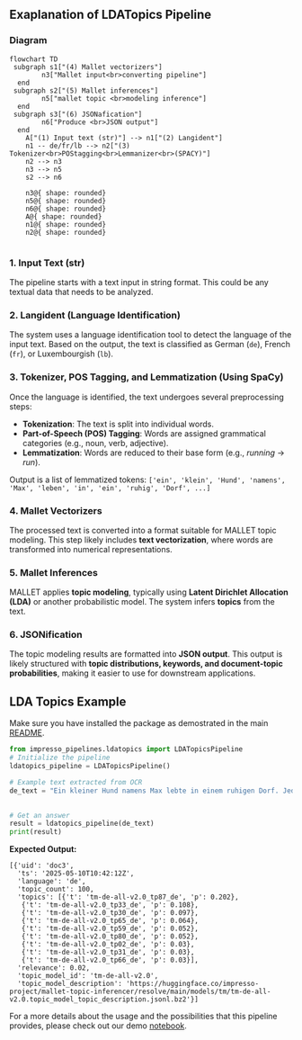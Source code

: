 ## Exaplanation of LDATopics Pipeline

### Diagram
```mermaid
flowchart TD
 subgraph s1["(4) Mallet vectorizers"]
        n3["Mallet input<br>converting pipeline"]
  end
 subgraph s2["(5) Mallet inferences"]
        n5["mallet topic <br>modeling inference"]
  end
 subgraph s3["(6) JSONafication"]
        n6["Produce <br>JSON output"]
  end
    A["(1) Input text (str)"] --> n1["(2) Langident"]
    n1 -- de/fr/lb --> n2["(3) Tokenizer<br>POStagging<br>Lemmanizer<br>(SPACY)"]
    n2 --> n3
    n3 --> n5
    s2 --> n6

    n3@{ shape: rounded}
    n5@{ shape: rounded}
    n6@{ shape: rounded}
    A@{ shape: rounded}
    n1@{ shape: rounded}
    n2@{ shape: rounded}


```
### 1. Input Text (str)
The pipeline starts with a text input in string format. This could be any textual data that needs to be analyzed.

### 2. Langident (Language Identification)
The system uses a language identification tool to detect the language of the input text. Based on the output, the text is classified as German (`de`), French (`fr`), or Luxembourgish (`lb`).

### 3. Tokenizer, POS Tagging, and Lemmatization (Using SpaCy)
Once the language is identified, the text undergoes several preprocessing steps:
- **Tokenization**: The text is split into individual words.
- **Part-of-Speech (POS) Tagging**: Words are assigned grammatical categories (e.g., noun, verb, adjective).
- **Lemmatization**: Words are reduced to their base form (e.g., *running* → *run*).

Output is a list of lemmatized tokens: `['ein', 'klein', 'Hund', 'namens', 'Max', 'leben', 'in', 'ein', 'ruhig', 'Dorf', ...]`

### 4. Mallet Vectorizers
The processed text is converted into a format suitable for MALLET topic modeling. This step likely includes **text vectorization**, where words are transformed into numerical representations.

### 5. Mallet Inferences
MALLET applies **topic modeling**, typically using **Latent Dirichlet Allocation (LDA)** or another probabilistic model. The system infers **topics** from the text.

### 6. JSONification
The topic modeling results are formatted into **JSON output**. This output is likely structured with **topic distributions, keywords, and document-topic probabilities**, making it easier to use for downstream applications.


## LDA Topics Example
Make sure you have installed the package as demostrated in the main [README](README.md). 

```python
from impresso_pipelines.ldatopics import LDATopicsPipeline
# Initialize the pipeline
ldatopics_pipeline = LDATopicsPipeline()

# Example text extracted from OCR
de_text = "Ein kleiner Hund namens Max lebte in einem ruhigen Dorf. Jeden Tag rannte er durch die Straßen und spielte mit den Kindern. Eines Tages fand er einen geheimen Garten, den niemand kannte. Max entschied sich, den Garten zu erkunden und entdeckte viele schöne Blumen und Tiere. Von diesem Tag an besuchte er den Garten jeden Nachmittag."
     

# Get an answer
result = ldatopics_pipeline(de_text)
print(result)
```
**Expected Output:**
```
[{'uid': 'doc3',
  'ts': '2025-05-10T10:42:12Z',
  'language': 'de',
  'topic_count': 100,
  'topics': [{'t': 'tm-de-all-v2.0_tp87_de', 'p': 0.202},
   {'t': 'tm-de-all-v2.0_tp33_de', 'p': 0.108},
   {'t': 'tm-de-all-v2.0_tp30_de', 'p': 0.097},
   {'t': 'tm-de-all-v2.0_tp65_de', 'p': 0.064},
   {'t': 'tm-de-all-v2.0_tp59_de', 'p': 0.052},
   {'t': 'tm-de-all-v2.0_tp80_de', 'p': 0.052},
   {'t': 'tm-de-all-v2.0_tp02_de', 'p': 0.03},
   {'t': 'tm-de-all-v2.0_tp31_de', 'p': 0.03},
   {'t': 'tm-de-all-v2.0_tp66_de', 'p': 0.03}],
  'relevance': 0.02,
  'topic_model_id': 'tm-de-all-v2.0',
  'topic_model_description': 'https://huggingface.co/impresso-project/mallet-topic-inferencer/resolve/main/models/tm/tm-de-all-v2.0.topic_model_topic_description.jsonl.bz2'}]
```

For a more details about the usage and the possibilities that this pipeline provides, please check out our demo [notebook](https://github.com/impresso/impresso-datalab-notebooks/blob/main/annotate/ldatopics_pipeline_demo.ipynb). 